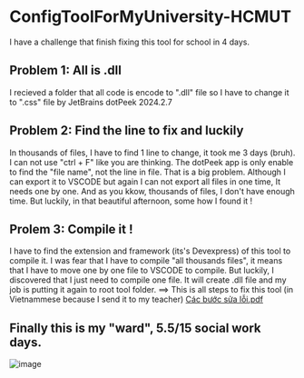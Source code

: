 # ConfigToolForMyUniversity-HCMUT
I have a challenge that finish fixing this tool for school in 4 days.
## Problem 1: All is .dll
I recieved a folder that all code is encode to ".dll" file so I have to change it to ".css" file by JetBrains dotPeek 2024.2.7
## Problem 2: Find the line to fix and luckily
In thousands of files, I have to find 1 line to change, it took me 3 days (bruh). I can not use "ctrl + F" like you are thinking. The dotPeek app is only enable to find the "file name", not the line in file. That is a big problem. Although I can export it to VSCODE but again I can not export all files in one time, It needs one by one. And as you kkow, thousands of files, I don't have enough time. But luckily, in that beautiful afternoon, some how I found it !
## Prolem 3: Compile it !
I have to find the extension and framework (its's Devexpress) of this tool to compile it. I was fear that I have to compile "all thousands files", it means that I have to move one by one file to VSCODE to compile. But luckily, I discovered that I just need to compile one file. It will create .dll file and my job is putting it again to root tool folder.
==> This is all steps to fix this tool (in Vietnammese because I send it to my teacher) [Các bước sửa lỗi.pdf](https://github.com/user-attachments/files/19049890/Cac.b.c.s.a.l.i.pdf)

## Finally this is my "ward", 5.5/15 social work days.  
![image](https://github.com/user-attachments/assets/7eff0ba5-a99a-4701-a137-42f24d6720a5)
